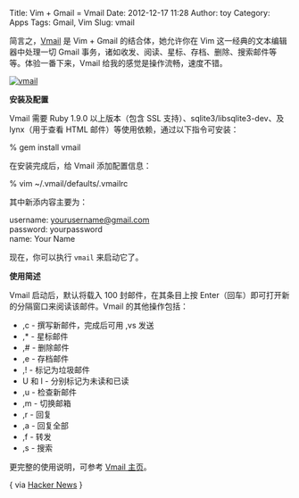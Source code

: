 Title: Vim + Gmail = Vmail
Date: 2012-12-17 11:28
Author: toy
Category: Apps
Tags: Gmail, Vim
Slug: vmail

简言之，[Vmail][v] 是 Vim + Gmail 的结合体，她允许你在 Vim
这一经典的文本编辑器中处理一切 Gmail
事务，诸如收发、阅读、星标、存档、删除、搜索邮件等等。体验一番下来，Vmail
给我的感觉是操作流畅，速度不错。

[![vmail](http://lt-file.b0.upaiyun.com/files/2012/12/vmail-thumb.png)](http://lt-file.b0.upaiyun.com/files/2012/12/vmail.png)

**安装及配置**

Vmail 需要 Ruby 1.9.0 以上版本（包含 SSL
支持）、sqlite3/libsqlite3-dev、及 lynx（用于查看 HTML
邮件）等使用依赖，通过以下指令可安装：

% gem install vmail

在安装完成后，给 Vmail 添加配置信息：

% vim ~/.vmail/defaults/.vmailrc

其中新添内容主要为：

username: yourusername@gmail.com  
password: yourpassword  
name: Your Name

现在，你可以执行 `vmail` 来启动它了。

**使用简述**

Vmail 启动后，默认将载入 100 封邮件，在其条目上按
Enter（回车）即可打开新的分隔窗口来阅读该邮件。Vmail 的其他操作包括：

* ,c - 撰写新邮件，完成后可用 ,vs 发送  
* ,* - 星标邮件  
* ,# - 删除邮件  
* ,e - 存档邮件  
* ,! - 标记为垃圾邮件  
* U 和 I - 分别标记为未读和已读  
* ,u - 检查新邮件  
* ,m - 切换邮箱  
* ,r - 回复  
* ,a - 回复全部  
* ,f - 转发  
* ,s - 搜索

更完整的使用说明，可参考 [Vmail 主页][v]。

[v]: http://danielchoi.com/software/vmail.html

{ via [Hacker News](https://news.ycombinator.com/item?id=4922542) }
